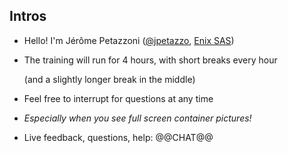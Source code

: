## Intros

- Hello! I'm Jérôme Petazzoni ([@jpetazzo](https://twitter.com/jpetazzo), [Enix SAS](https://enix.io/))

- The training will run for 4 hours, with short breaks every hour

  (and a slightly longer break in the middle)

- Feel free to interrupt for questions at any time

- *Especially when you see full screen container pictures!*

- Live feedback, questions, help: @@CHAT@@
